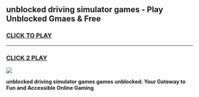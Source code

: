 
## unblocked driving simulator games - Play Unblocked Gmaes & Free
<h3>
<a href="https://premium.freeplayer.one?title=unblocked_driving_simulator_games&ref=20F">CLICK TO PLAY</a></h3>
<hr>

<h3>
<a href="https://premium.freeplayer.one?title=unblocked_driving_simulator_games&ref=20F">CLICK 2 PLAY</a>
  
</h3>

<a href="https://premium.freeplayer.one?title=unblocked_driving_simulator_games&ref=20F/"><img src="https://clearcache.store/games.png"></a>


**unblocked driving simulator games games unblocked: Your Gateway to Fun and Accessible Online Gaming**
